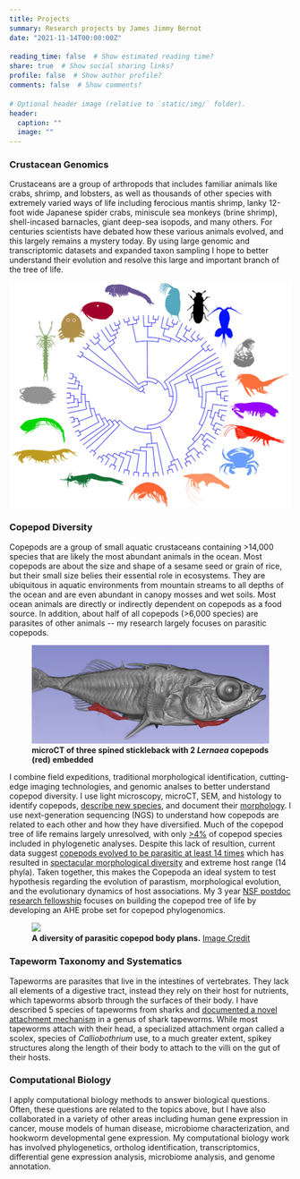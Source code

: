 ```yaml
---
title: Projects
summary: Research projects by James Jimmy Bernot
date: "2021-11-14T00:00:00Z"

reading_time: false  # Show estimated reading time?
share: true  # Show social sharing links?
profile: false  # Show author profile?
comments: false  # Show comments?

# Optional header image (relative to `static/img/` folder).
header:
  caption: ""
  image: ""
---
```


### Crustacean Genomics

Crustaceans are a group of arthropods that includes familiar animals like crabs, shrimp, and lobsters, as well as thousands of other species with extremely varied ways of life including ferocious mantis shrimp, lanky 12-foot wide Japanese spider crabs, miniscule sea monkeys (brine shrimp), shell-incased barnacles, giant deep-sea isopods, and many others. For centuries scientists have debated how these various animals evolved, and this largely remains a mystery today. By using large genomic and transcriptomic datasets and expanded taxon sampling I hope to better understand their evolution and resolve this large and important branch of the tree of life.

<img src="https://github.com/jbernot/jbernot.github.io/blob/master/img/website_crustacea_tree.jpg?raw=true">

### Copepod Diversity

Copepods are a group of small aquatic crustaceans containing >14,000 species that are likely the most abundant animals in the ocean. Most copepods are about the size and shape of a sesame seed or grain of rice, but their small size belies their essential role in ecosystems. They are ubiquitous in aquatic environments from mountain streams to all depths of the ocean and are even abundant in canopy mosses and wet soils. Most ocean animals are directly or indirectly dependent on copepods as a food source. In addition, about half of all copepods (>6,000 species) are parasites of other animals -- my research largely focuses on parasitic copepods. 

<figure>
<img src="https://github.com/jbernot/academic-kickstart/blob/master/static/img/Lernaea_fish_lateral_colored_website.png?raw=true">
<figcaption> <b>microCT of three spined stickleback with 2 <i>Lernaea</i> copepods (red) embedded</b></figcaption>
</figure>

I combine field expeditions, traditional morphological identification, cutting-edge imaging technologies, and genomic analses to better understand copepod diversity. I use light microscopy, microCT, SEM, and histology to identify copepods, [describe new species](https://peerj.com/articles/6858/), and document their [morphology](https://peerj.com/articles/6858/#fig-5). I use next-generation sequencing (NGS) to understand how copepods are related to each other and how they have diversified. Much of the copepod tree of life remains largely unresolved, with  only [>4%](https://doi.org/10.7717/peerj.12034/table-2) of copepod species included in phylogenetic analyses. Despite this lack of resultion, current data suggest [copepods evolved to be parasitic at least 14 times](https://peerj.com/articles/12034/) which has resulted in [spectacular morphological diversity](https://doi.org/10.7717/peerj.12034/fig-1) and extreme host range (14 phyla). Taken together, this makes the Copepoda an ideal system to test hypothesis regarding the evolution of parastism, morphological evolution, and the evolutionary dynamics of host associations. My 3 year [NSF postdoc research fellowship](https://www.nsf.gov/awardsearch/showAward?AWD_ID=2010898) focuses on building the copepod tree of life by developing an AHE probe set for copepod phylogenomics.

<figure>
<img src="https://dfzljdn9uc3pi.cloudfront.net/2021/12034/1/fig-1-2x.jpg">
<figcaption> <b>A diversity of parasitic copepod body plans.</b> <a href="https://doi.org/10.7717/peerj.12034/fig-1">Image Credit</a></figcaption>
</figure>

### Tapeworm Taxonomy and Systematics

Tapeworms are parasites that live in the intestines of vertebrates. They lack all elements of a digestive tract, instead they rely on their host for nutrients, which tapeworms absorb through the surfaces of their body. I have described 5 species of tapeworms from sharks and [documented a novel attachment mechanism](http://doi.org/10.7717/peerj.7264) in a genus of shark tapeworms. While most tapeworms attach with their head, a specialized attachment organ called a scolex, species of <i>Calliobothrium</i> use, to a much greater extent, spikey structures along the length of their body to attach to the villi on the gut of their hosts.

### Computational Biology

I apply computational biology methods to answer biological questions. Often, these questions are related to the topics above, but I have also collaborated in a variety of other areas including human gene expression in cancer, mouse models of human disease, microbiome characterization, and hookworm developmental gene expression. My computational biology work has involved phylogenetics, ortholog identification, transcriptomics, differential gene expression analysis, microbiome analysis, and genome annotation.